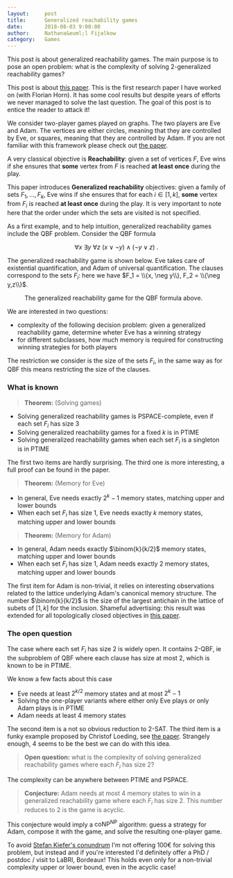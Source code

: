 ```yaml
---
layout:     post
title:      Generalized reachability games
date:       2018-08-03 9:00:00
author:     Nathana&euml;l Fijalkow
category:   Games
---
```


<script type="text/x-mathjax-config">
MathJax.Hub.Config({
  TeX: {
    Macros: {
      lift: "{\\text{lift}}",
    }
  }
});
</script>

<p class="intro"><span class="dropcap">T</span>his post is about generalized reachability games. The main purpose is to pose an open problem:
what is the complexity of solving 2-generalized reachability games?
</p>

This post is about [this paper](https://arxiv.org/abs/1010.2420). This is the first research paper I have worked on (with Florian Horn).
It has some cool results but despite years of efforts we never managed to solve the last question. 
The goal of this post is to entice the reader to attack it!

We consider two-player games played on graphs. The two players are Eve and Adam. The vertices are either circles, meaning that they are controlled by Eve,
or squares, meaning that they are controlled by Adam.
If you are not familiar with this framework please check out [the paper](https://arxiv.org/abs/1010.2420).

A very classical objective is **Reachability**: given a set of vertices $F$, Eve wins if she ensures that **some** vertex from $F$ is reached **at least once** during the play.

This paper introduces **Generalized reachability** objectives: given a family of sets $F_1,\ldots,F_k$, Eve wins if she ensures that for each $i \in [1,k]$, **some** vertex from $F_i$ is reached **at least once** during the play. It is very important to note here that the order under which the sets are visited is not specified.

As a first example, and to help intuition, generalized reachability games include the QBF problem.
Consider the QBF formula

$$\forall x\ \exists y\ \forall z\ (x \vee \neg y) \wedge (\neg y \vee z)\ .$$

The generalized reachability game is shown below. Eve takes care of existential quantification, and Adam of universal quantification.
The clauses correspond to the sets $F_i$: here we have $F_1 = \\{x, \neg y\\}, F_2 = \\{\neg y,z\\}$.

<figure>
	<img src="{{ '/images/generalized_reachability_QBF.png' | prepend: site.baseurl }}" alt=""> 
	<figcaption>The generalized reachability game for the QBF formula above.</figcaption>
</figure>

We are interested in two questions:
* complexity of the following decision problem: given a generalized reachability game, determine wheter Eve has a winning strategy
* for different subclasses, how much memory is required for constructing winning strategies for both players 

The restriction we consider is the size of the sets $F_i$, in the same way as for QBF this means restricting the size of the clauses.

### What is known

> **Theorem:** (Solving games)
* Solving generalized reachability games is PSPACE-complete, even if each set $F_i$ has size $3$
* Solving generalized reachability games for a fixed $k$ is in PTIME
* Solving generalized reachability games when each set $F_i$ is a singleton is in PTIME

The first two items are hardly surprising. The third one is more interesting, a full proof can be found in the paper.

> **Theorem:** (Memory for Eve)
* In general, Eve needs exactly $2^k - 1$ memory states, matching upper and lower bounds
* When each set $F_i$ has size $1$, Eve needs exactly $k$ memory states, matching upper and lower bounds

> **Theorem:** (Memory for Adam)
* In general, Adam needs exactly $\binom{k}{k/2}$ memory states, matching upper and lower bounds
* When each set $F_i$ has size $1$, Adam needs exactly $2$ memory states, matching upper and lower bounds

The first item for Adam is non-trivial, it relies on interesting observations related to the lattice underlying Adam's canonical memory structure.
The number $\binom{k}{k/2}$ is the size of the largest antichain in the lattice of subets of $[1,k]$ for the inclusion.
Shameful advertising: this result was extended for all topologically closed objectives in [this paper](http://drops.dagstuhl.de/opus/volltexte/2014/4857/).


### The open question

The case where each set $F_i$ has size $2$ is widely open.
It contains 2-QBF, ie the subproblem of QBF where each clause has size at most $2$, which is known to be in PTIME.

We know a few facts about this case
* Eve needs at least $2^{k/2}$ memory states and at most $2^k - 1$
* Solving the one-player variants where either only Eve plays or only Adam plays is in PTIME 
* Adam needs at least $4$ memory states

The second item is a not so obvious reduction to 2-SAT.
The third item is a funky example proposed by Christof Loeding, see [the paper](https://arxiv.org/abs/1010.2420).
Strangely enough, $4$ seems to be the best we can do with this idea.

> **Open question:** what is the complexity of solving generalized reachability games where each $F_i$ has size $2$?

The complexity can be anywhere between PTIME and PSPACE.

> **Conjecture:** Adam needs at most $4$ memory states to win in a generalized reachability game where each $F_i$ has size $2$.
This number reduces to $2$ is the game is acyclic.

This conjecture would imply a $\text{coNP}^{\text{NP}}$ algorithm: guess a strategy for Adam, compose it with the game, and solve the resulting one-player game.

To avoid [Stefan Kiefer's conundrum](https://stekie.blogspot.com/2017/11/tell-me-price-of-memory-and-i-give-you.html) 
I'm not offering 100€ for solving this problem, but instead and if you're interested I'd definitely offer a PhD / postdoc / visit to LaBRI, Bordeaux!
This holds even only for a non-trivial complexity upper or lower bound, even in the acyclic case! 

